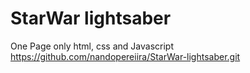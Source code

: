 # StarWar lightsaber
 One Page only html, css and Javascript
 https://github.com/nandopereiira/StarWar-lightsaber.git
